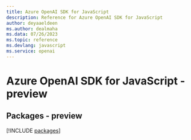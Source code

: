 ```yaml
---
title: Azure OpenAI SDK for JavaScript
description: Reference for Azure OpenAI SDK for JavaScript
author: deyaaeldeen
ms.author: dealmaha
ms.data: 07/26/2023
ms.topic: reference
ms.devlang: javascript
ms.service: openai
---
```

# Azure OpenAI SDK for JavaScript - preview
## Packages - preview
[!INCLUDE [packages](openai-index.md)]